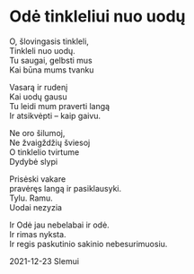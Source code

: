 # Odė tinkleliui nuo uodų

O, šlovingasis tinkleli,  
Tinkleli nuo uodų.  
Tu saugai, gelbsti mus  
Kai būna mums tvanku

Vasarą ir rudenį  
Kai uodų gausu  
Tu leidi mum praverti langą  
Ir atsikvėpti – kaip gaivu.

Ne oro šilumoj,  
Ne žvaigždžių šviesoj  
O tinklelio tvirtume  
Dydybė slypi

Prisėski vakare  
pravėręs langą ir pasiklausyki.  
Tylu. Ramu.  
Uodai nezyzia

Ir Odė jau nebelabai ir odė.  
Ir rimas nyksta.  
Ir regis paskutinio sakinio nebesurimuosiu.

2021-12-23 Slemui
